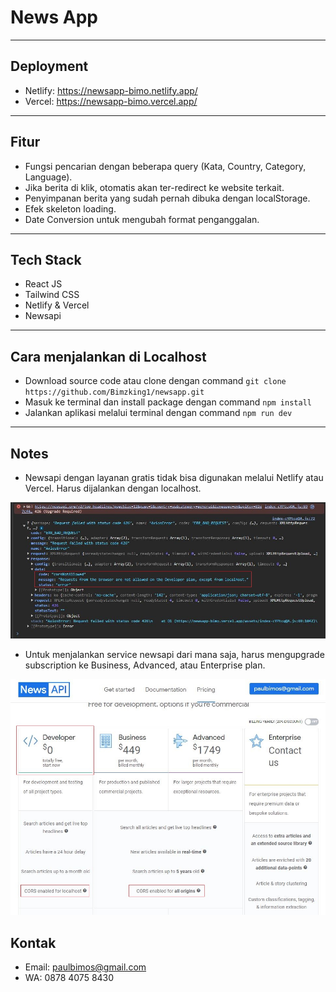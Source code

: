 # News App

<hr/>

## Deployment

- Netlify: https://newsapp-bimo.netlify.app/
- Vercel: https://newsapp-bimo.vercel.app/

<hr/>

## Fitur

- Fungsi pencarian dengan beberapa query (Kata, Country, Category, Language).
- Jika berita di klik, otomatis akan ter-redirect ke website terkait.
- Penyimpanan berita yang sudah pernah dibuka dengan localStorage.
- Efek skeleton loading.
- Date Conversion untuk mengubah format penganggalan.

<hr/>

## Tech Stack

- React JS
- Tailwind CSS
- Netlify & Vercel
- Newsapi

<hr/>

## Cara menjalankan di Localhost

- Download source code atau clone dengan command ``git clone https://github.com/Bimzking1/newsapp.git``
- Masuk ke terminal dan install package dengan command ``npm install``
- Jalankan aplikasi melalui terminal dengan command ``npm run dev``
  
<hr/>

## Notes

- Newsapi dengan layanan gratis tidak bisa digunakan melalui Netlify atau Vercel. Harus dijalankan dengan localhost.

![alt text](./src/assets/newsapierror.JPG)

- Untuk menjalankan service newsapi dari mana saja, harus mengupgrade subscription ke Business, Advanced, atau Enterprise plan.

![alt text](./src/assets/corsnewapi.JPG)

## Kontak

- Email: paulbimos@gmail.com
- WA: 0878 4075 8430